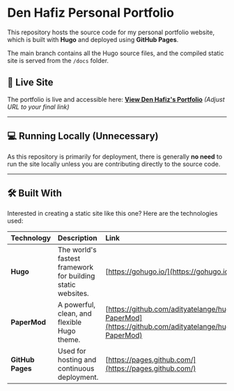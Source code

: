 # Den Hafiz Personal Portfolio

This repository hosts the source code for my personal portfolio website, which is built with **Hugo** and deployed using **GitHub Pages**.

The main branch contains all the Hugo source files, and the compiled static site is served from the `/docs` folder.

## 🚀 Live Site

The portfolio is live and accessible here:
**[View Den Hafiz's Portfolio](https://denhafiz69.github.io/my-portfolio/)** *(Adjust URL to your final link)*

---

## 💻 Running Locally (Unnecessary)

As this repository is primarily for deployment, there is generally **no need** to run the site locally unless you are contributing directly to the source code.

---

## 🛠️ Built With

Interested in creating a static site like this one? Here are the technologies used:

| Technology | Description | Link |
| :--- | :--- | :--- |
| **Hugo** | The world's fastest framework for building static websites. | [https://gohugo.io/](https://gohugo.io/) |
| **PaperMod** | A powerful, clean, and flexible Hugo theme. | [https://github.com/adityatelange/hugo-PaperMod](https://github.com/adityatelange/hugo-PaperMod) |
| **GitHub Pages** | Used for hosting and continuous deployment. | [https://pages.github.com/](https://pages.github.com/) |

